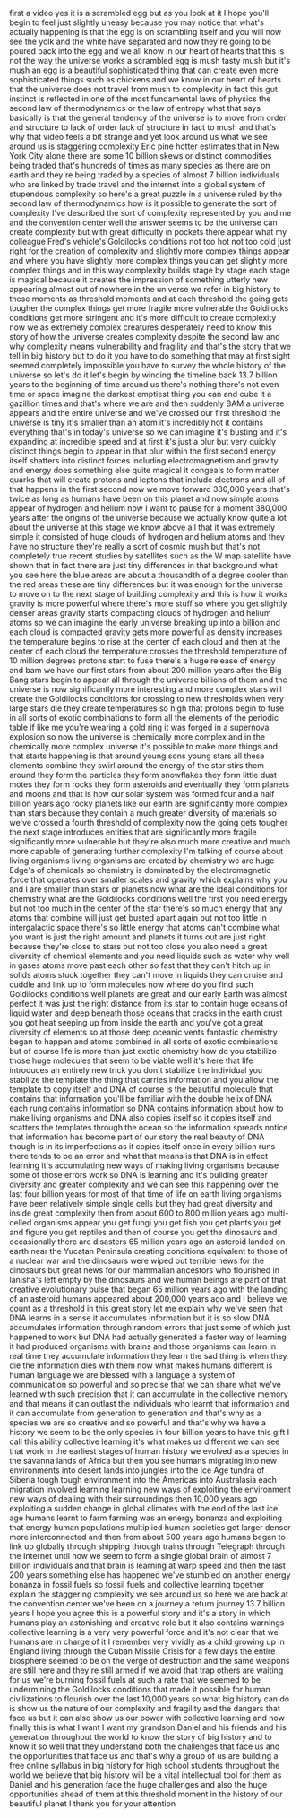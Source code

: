 
first a video yes it is a scrambled egg
but as you look at it I hope you&#39;ll
begin to feel just slightly uneasy
because you may notice that what&#39;s
actually happening is that the egg is on
scrambling itself and you will now see
the yolk and the white have separated
and now they&#39;re going to be poured back
into the egg and we all know in our
heart of hearts that this is not the way
the universe works a scrambled egg is
mush tasty mush but it&#39;s mush an egg is
a beautiful sophisticated thing that can
create even more sophisticated things
such as chickens and we know in our
heart of hearts that the universe does
not travel from mush to complexity in
fact this gut instinct is reflected in
one of the most fundamental laws of
physics the second law of thermodynamics
or the law of entropy what that says
basically is that the general tendency
of the universe is to move from order
and structure to lack of order lack of
structure in fact to mush and that&#39;s why
that video feels a bit strange and yet
look around us what we see around us is
staggering complexity Eric pine hotter
estimates that in New York City alone
there are some 10 billion skews or
distinct commodities being traded that&#39;s
hundreds of times as many species as
there are on earth and they&#39;re being
traded by a species of almost 7 billion
individuals who are linked by trade
travel and the internet into a global
system of stupendous complexity so
here&#39;s a great puzzle in a universe
ruled by the second law of
thermodynamics how is it possible to
generate the sort of complexity I&#39;ve
described the sort of complexity
represented by you
and me and the convention center well
the answer seems to be the universe can
create complexity but with great
difficulty in pockets there appear what
my colleague Fred&#39;s vehicle&#39;s Goldilocks
conditions not too hot not too cold just
right for the creation of complexity and
slightly more complex things appear and
where you have slightly more complex
things you can get slightly more complex
things and in this way complexity builds
stage by stage each stage is magical
because it creates the impression of
something utterly new appearing almost
out of nowhere in the universe we refer
in big history to these moments as
threshold moments and at each threshold
the going gets tougher the complex
things get more fragile more vulnerable
the Goldilocks conditions get more
stringent and it&#39;s more difficult to
create complexity now we as extremely
complex creatures desperately need to
know this story of how the universe
creates complexity despite the second
law and why complexity means
vulnerability and fragility and that&#39;s
the story that we tell in big history
but to do it you have to do something
that may at first sight seemed
completely impossible
you have to survey the whole history of
the universe so let&#39;s do it
let&#39;s begin by winding the timeline back
13.7 billion years to the beginning of
time
around us there&#39;s nothing there&#39;s not
even time or space imagine the darkest
emptiest thing you can and cube it a
gazillion times and that&#39;s where we are
and then suddenly BAM
a universe appears and the entire
universe and we&#39;ve crossed our first
threshold the universe is tiny it&#39;s
smaller than an atom it&#39;s incredibly hot
it contains everything that&#39;s in today&#39;s
universe so we can imagine it&#39;s busting
and it&#39;s expanding at incredible speed
and at first it&#39;s just a blur but very
quickly distinct things begin to appear
in that blur within the first second
energy itself shatters into distinct
forces including electromagnetism and
gravity and energy does something else
quite magical it congeals to form matter
quarks that will create protons and
leptons that include electrons and all
of that happens in the first second now
we move forward 380,000 years that&#39;s
twice as long as humans have been on
this planet and now simple atoms appear
of hydrogen and helium now I want to
pause for a moment 380,000 years after
the origins of the universe because we
actually know quite a lot about the
universe at this stage we know above all
that it was extremely simple
it consisted of huge clouds of hydrogen
and helium atoms and they have no
structure they&#39;re really a sort of
cosmic mush but that&#39;s not completely
true recent studies by satellites such
as the W map satellite have shown that
in fact there are just tiny differences
in that background what you see here the
blue areas are about a thousandth of a
degree cooler than the red areas these
are tiny differences but it was enough
for the universe to move on to the next
stage of building complexity and this is
how it works
gravity is more powerful where there&#39;s
more stuff so where you get slightly
denser areas gravity starts compacting
clouds of hydrogen and helium atoms so
we can imagine the early universe
breaking up into a billion
and each cloud is compacted gravity gets
more powerful as density increases the
temperature begins to rise at the center
of each cloud and then at the center of
each cloud the temperature crosses the
threshold temperature of 10 million
degrees protons start to fuse there&#39;s a
huge release of energy and bam we have
our first stars from about 200 million
years after the Big Bang stars begin to
appear all through the universe billions
of them and the universe is now
significantly more interesting and more
complex stars will create the Goldilocks
conditions for crossing to new
thresholds when very large stars die
they create temperatures so high that
protons begin to fuse in all sorts of
exotic combinations to form all the
elements of the periodic table if like
me you&#39;re wearing a gold ring it was
forged in a supernova explosion so now
the universe is chemically more complex
and in the chemically more complex
universe it&#39;s possible to make more
things and that starts happening is that
around young sons young stars all these
elements combine they swirl around the
energy of the star stirs them around
they form the particles they form
snowflakes they form little dust motes
they form rocks they form asteroids and
eventually they form planets and moons
and that is how our solar system was
formed four and a half billion years ago
rocky planets like our earth are
significantly more complex than stars
because they contain a much greater
diversity of materials so we&#39;ve crossed
a fourth threshold of complexity now the
going gets tougher the next stage
introduces entities that are
significantly more fragile significantly
more vulnerable but they&#39;re also much
more creative and much more capable of
generating further complexity I&#39;m
talking of course about living organisms
living organisms are created by
chemistry we are huge
Edge&#39;s of chemicals so chemistry is
dominated by the electromagnetic force
that operates over smaller scales and
gravity which explains why you and I are
smaller than stars or planets now what
are the ideal conditions for chemistry
what are the Goldilocks conditions well
the first you need energy but not too
much in the center of the star there&#39;s
so much energy that any atoms that
combine will just get busted apart again
but not too little in intergalactic
space there&#39;s so little energy that
atoms can&#39;t combine what you want is
just the right amount and planets it
turns out are just right because they&#39;re
close to stars but not too close you
also need a great diversity of chemical
elements and you need liquids such as
water why well in gases atoms move past
each other so fast that they can&#39;t hitch
up in solids atoms stuck together they
can&#39;t move in liquids they can cruise
and cuddle and link up to form molecules
now where do you find such Goldilocks
conditions
well planets are great and our early
Earth was almost perfect it was just the
right distance from its star to contain
huge oceans of liquid water and deep
beneath those oceans that cracks in the
earth crust you got heat seeping up from
inside the earth and you&#39;ve got a great
diversity of elements so at those deep
oceanic vents fantastic chemistry began
to happen and atoms combined in all
sorts of exotic combinations but of
course life is more than just exotic
chemistry how do you stabilize those
huge molecules that seem to be viable
well it&#39;s here that life introduces an
entirely new trick you don&#39;t stabilize
the individual you stabilize the
template the thing that carries
information and you allow the template
to copy itself and DNA of course is the
beautiful molecule that contains that
information you&#39;ll be familiar with the
double helix of DNA each rung contains
information
so DNA contains information about how to
make living organisms and DNA also
copies itself so it copies itself and
scatters the templates through the ocean
so the information spreads notice that
information has become part of our story
the real beauty of DNA though is in its
imperfections as it copies itself once
in every billion runs there tends to be
an error and what that means is that DNA
is in effect learning it&#39;s accumulating
new ways of making living organisms
because some of those errors work so DNA
is learning and it&#39;s building greater
diversity and greater complexity and we
can see this happening over the last
four billion years for most of that time
of life on earth living organisms have
been relatively simple single cells but
they had great diversity and inside
great complexity then from about 600 to
800 million years ago multi-celled
organisms appear you get fungi you get
fish you get plants you get and figure
you get reptiles and then of course you
get the dinosaurs and occasionally there
are disasters 65 million years ago an
asteroid landed on earth near the
Yucatan Peninsula creating conditions
equivalent to those of a nuclear war and
the dinosaurs were wiped out terrible
news for the dinosaurs but great news
for our mammalian ancestors who
flourished in lanisha&#39;s left empty by
the dinosaurs and we human beings are
part of that creative evolutionary pulse
that began 65 million years ago with the
landing of an asteroid humans appeared
about 200,000 years ago and I believe we
count as a threshold in this great story
let me explain why we&#39;ve seen that DNA
learns in a sense it accumulates
information but it is so slow
DNA accumulates information through
random errors that just some of which
just happened to work but DNA had
actually generated a faster way of
learning it had produced organisms with
brains
and those organisms can learn in real
time they accumulate information they
learn the sad thing is when they die the
information dies with them now what
makes humans different is human language
we are blessed with a language a system
of communication so powerful and so
precise that we can share what we&#39;ve
learned with such precision that it can
accumulate in the collective memory and
that means it can outlast the
individuals who learnt that information
and it can accumulate from generation to
generation and that&#39;s why as a species
we are so creative and so powerful and
that&#39;s why we have a history we seem to
be the only species in four billion
years to have this gift I call this
ability collective learning it&#39;s what
makes us different we can see that work
in the earliest stages of human history
we evolved as a species in the savanna
lands of Africa but then you see humans
migrating into new environments into
desert lands into jungles into the Ice
Age tundra of Siberia tough tough
environment into the Americas into
Australasia each migration involved
learning learning new ways of exploiting
the environment new ways of dealing with
their surroundings then 10,000 years ago
exploiting a sudden change in global
climates with the end of the last ice
age humans learnt to farm
farming was an energy bonanza and
exploiting that energy human populations
multiplied human societies got larger
denser more interconnected and then from
about 500 years ago humans began to link
up globally through shipping through
trains through Telegraph through the
Internet until now we seem to form a
single global brain of almost 7 billion
individuals and that brain is learning
at warp speed and then the last 200
years something else has happened we&#39;ve
stumbled on another energy bonanza in
fossil fuels so fossil fuels and
collective learning together explain the
staggering complexity we see around us
so here we are back at the convention
center we&#39;ve been on a journey a return
journey 13.7 billion years I hope you
agree this is a powerful story and it&#39;s
a story in which humans play an
astonishing and creative role but it
also contains warnings collective
learning is a very very powerful force
and it&#39;s not clear that we humans are in
charge of it I remember very vividly as
a child growing up in England living
through the Cuban Missile Crisis for a
few days the entire biosphere seemed to
be on the verge of destruction and the
same weapons are still here and they&#39;re
still armed if we avoid that trap others
are waiting for us we&#39;re burning fossil
fuels at such a rate that we seemed to
be undermining the Goldilocks conditions
that made it possible for human
civilizations to flourish over the last
10,000 years
so what big history can do is show us
the nature of our complexity and
fragility and the dangers that face us
but it can also show us our power with
collective learning and now finally this
is what I want I want my grandson Daniel
and his friends and his generation
throughout the world to know the story
of big history and to know it so well
that they understand both the challenges
that face us and the opportunities that
face us and that&#39;s why a group of us are
building a free online syllabus in big
history for high school students
throughout the world we believe that big
history will be a vital intellectual
tool for them as Daniel and his
generation face the huge challenges and
also the huge opportunities ahead of
them at this threshold moment in the
history of our beautiful planet
I thank you for your attention
